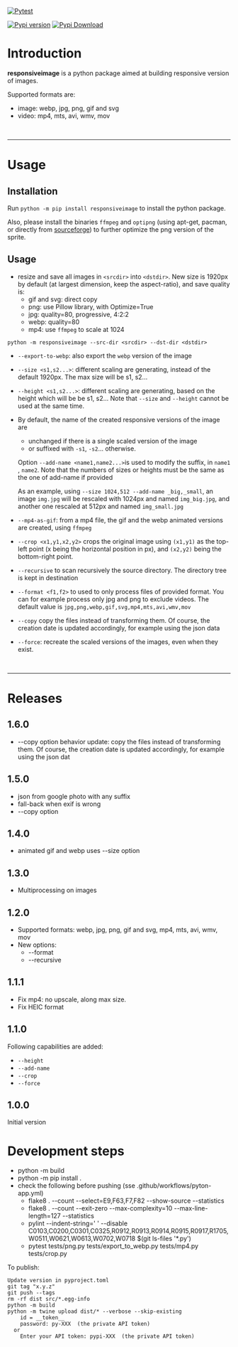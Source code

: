 [![Pytest](https://github.com/pascal-brand38/py-responsiveimage/actions/workflows/python-app.yml/badge.svg)](https://github.com/pascal-brand38/py-responsiveimage/actions/workflows/python-app.yml)

[![Pypi version](https://img.shields.io/pypi/v/responsiveimage.svg)](https://pypi.org/project/responsiveimage)
[![Pypi Download](https://img.shields.io/pypi/dm/responsiveimage.svg)](https://pypi.org/project/responsiveimage)

# Introduction

**responsiveimage** is a python package aimed at building responsive version of images.

Supported formats are:
* image: webp, jpg, png, gif and svg
* video: mp4, mts, avi, wmv, mov
<br>

____________
# Usage

## Installation

Run ```python -m pip install responsiveimage``` to install the python package.

Also, please install the binaries ```ffmpeg``` and ```optipng```
(using apt-get, pacman, or directly from
[sourceforge](https://optipng.sourceforge.net/))
to further optimize the png version of the sprite.

## Usage

* resize and save all images in ```<srcdir>``` into ```<dstdir>```. New size is 1920px by default (at largest dimension, keep the aspect-ratio), and save quality is:
  * gif and svg: direct copy
  * png: use Pillow library, with Optimize=True
  * jpg: quality=80, progressive, 4:2:2
  * webp: quality=80
  * mp4: use ```ffmpeg``` to scale at 1024

```
python -m responsiveimage --src-dir <srcdir> --dst-dir <dstdir>
```

* ```--export-to-webp```: also export the ```webp``` version of the image

* ```--size <s1,s2...>```: different scaling are generating, instead of the default 1920px.
  The max size will be s1, s2...

* ```--height <s1,s2...>```: different scaling are generating, based on the height which will be
  be s1, s2... Note that ```--size``` and ```--height``` cannot be used at the same time.

* By default, the name of the created responsive versions of the
  image are
  * unchanged if there is a single scaled version of the image
  * or suffixed with ```-s1```, ```-s2```... otherwise.

  Option ```--add-name <name1,name2...>```is used to modify the suffix, in ```name1``` , ```name2```.
  Note that the numbers of sizes or heights must be the same as the one of add-name if provided

  As an example, using ```--size 1024,512 --add-name _big,_small```, an image ```img.jpg``` will be rescaled with 1024px and named ```img_big.jpg```, and another one rescaled at 512px and named ```img_small.jpg```

* ```--mp4-as-gif```: from a mp4 file, the gif and the webp animated versions are created, using ```ffmpeg```

* ```--crop <x1,y1,x2,y2>``` crops the original image using ```(x1,y1)``` as the top-left point (x being the horizontal position in px), and ```(x2,y2)``` being the bottom-right point.

* ```--recursive``` to scan recursively the source directory. The directory tree is kept in destination

* ```--format <f1,f2>``` to used to only process files of provided format. You can
  for example process only jpg and png to exclude videos.
  The default value is ```jpg,png,webp,gif,svg,mp4,mts,avi,wmv,mov```

* ```--copy``` copy the files instead of transforming them. Of course, the creation date is updated accordingly,
  for example using the json data

* ```--force```: recreate the scaled versions of the images, even when they exist.

<br>

_____________________
# Releases

## 1.6.0
* --copy option behavior update: copy the files instead of transforming them. Of course,
  the creation date is updated accordingly,
  for example using the json dat

## 1.5.0
* json from google photo with any suffix
* fall-back when exif is wrong
* --copy option

## 1.4.0
* animated gif and webp uses --size option

## 1.3.0
* Multiprocessing on images

## 1.2.0
* Supported formats:
  webp, jpg, png, gif and svg, mp4, mts, avi, wmv, mov
* New options:
  * --format
  * --recursive

## 1.1.1
* Fix mp4: no upscale, along max size.
* Fix HEIC format

## 1.1.0

Following capabilities are added:
* ```--height```
* ```--add-name```
* ```--crop```
* ```--force```


## 1.0.0

Initial version


# Development steps

* python -m build
* python -m pip install .
* check the following before pushing (sse .github/workflows/pyton-app.yml)
    * flake8 . --count --select=E9,F63,F7,F82 --show-source --statistics
    * flake8 . --count --exit-zero --max-complexity=10 --max-line-length=127 --statistics
    * pylint --indent-string='  ' --disable C0103,C0200,C0301,C0325,R0912,R0913,R0914,R0915,R0917,R1705,W0511,W0621,W0613,W0702,W0718 $(git ls-files '*.py')
    * pytest tests/png.py tests/export_to_webp.py tests/mp4.py tests/crop.py


To publish:
```
Update version in pyproject.toml
git tag "x.y.z"
git push --tags
rm -rf dist src/*.egg-info
python -m build
python -m twine upload dist/* --verbose --skip-existing
    id = __token__
    password: py-XXX  (the private API token)
  or
    Enter your API token: pypi-XXX  (the private API token)
```
